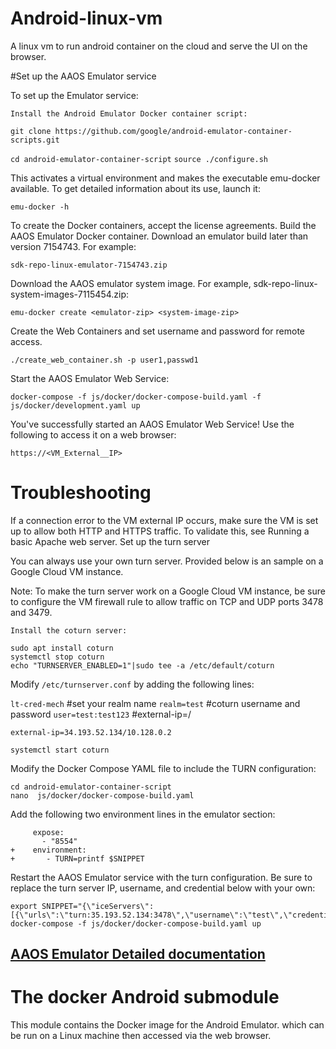 # Android-linux-vm
A linux vm to run android container on the cloud and serve the UI on the browser.


#Set up the AAOS Emulator service

To set up the Emulator service:

    Install the Android Emulator Docker container script:

```git clone https://github.com/google/android-emulator-container-scripts.git```

```cd android-emulator-container-script```
```source ./configure.sh```

This activates a virtual environment and makes the executable emu-docker available. To get detailed information about its use, launch it:

```emu-docker -h```

To create the Docker containers, accept the license agreements.
Build the AAOS Emulator Docker container.
Download an emulator build later than version 7154743. For example:

```sdk-repo-linux-emulator-7154743.zip```

Download the AAOS emulator system image. For example, sdk-repo-linux-system-images-7115454.zip:

```emu-docker create <emulator-zip> <system-image-zip>```

Create the Web Containers and set username and password for remote access.

```./create_web_container.sh -p user1,passwd1```

Start the AAOS Emulator Web Service:

```docker-compose -f js/docker/docker-compose-build.yaml -f js/docker/development.yaml up```

You've successfully started an AAOS Emulator Web Service! Use the following to access it on a web browser:

```https://<VM_External__IP>```

# Troubleshooting

If a connection error to the VM external IP occurs, make sure the VM is set up to allow both HTTP and HTTPS traffic. To validate this, see Running a basic Apache web server.
Set up the turn server

You can always use your own turn server. Provided below is an sample on a Google Cloud VM instance.

Note: To make the turn server work on a Google Cloud VM instance, be sure to configure the VM firewall rule to allow traffic on TCP and UDP ports 3478 and 3479.

    Install the coturn server:

```
sudo apt install coturn
systemctl stop coturn
echo "TURNSERVER_ENABLED=1"|sudo tee -a /etc/default/coturn
```

Modify ```/etc/turnserver.conf``` by adding the following lines:

```lt-cred-mech```
#set your realm name
```realm=test```
#coturn username and password
```user=test:test123```
#external-ip=<VM-Public-IP>/<VM-Private-IP>
```
external-ip=34.193.52.134/10.128.0.2

systemctl start coturn
```

Modify the Docker Compose YAML file to include the TURN configuration:

```
cd android-emulator-container-script
nano  js/docker/docker-compose-build.yaml
```

Add the following two environment lines in the emulator section:

```    shm_size: 128M
     expose:
       - "8554"
+    environment:
+       - TURN=printf $SNIPPET
```

Restart the AAOS Emulator service with the turn configuration. Be sure to replace the turn server IP, username, and credential below with your own:

```
export SNIPPET="{\"iceServers\":[{\"urls\":\"turn:35.193.52.134:3478\",\"username\":\"test\",\"credential\":\"test123\"}]}"
docker-compose -f js/docker/docker-compose-build.yaml up
```


## [ AAOS Emulator Detailed documentation](https://source.android.com/devices/automotive/start/avd/cloud_emulator)


# The docker Android submodule
This module contains the Docker image for the Android Emulator. which can be run on a Linux machine then accessed via the web browser.


